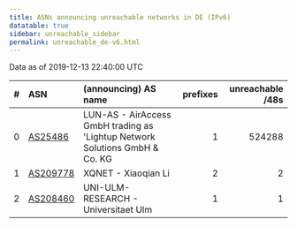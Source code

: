```yaml
---
title: ASNs announcing unreachable networks in DE (IPv6)
datatable: true
sidebar: unreachable_sidebar
permalink: unreachable_de-v6.html
---
```


Data as of 2019-12-13 22:40:00 UTC


<div class="datatable-begin"></div>

|   # | ASN                                      | (announcing) AS name                                                            |   prefixes |   unreachable /48s |
|----:|:-----------------------------------------|:--------------------------------------------------------------------------------|-----------:|-------------------:|
|   0 | [AS25486](unreachable_AS25486-v6.html)   | LUN-AS - AirAccess GmbH trading as 'Lightup Network Solutions GmbH &amp; Co. KG |          1 |             524288 |
|   1 | [AS209778](unreachable_AS209778-v6.html) | XQNET - Xiaoqian Li                                                             |          2 |                  2 |
|   2 | [AS208460](unreachable_AS208460-v6.html) | UNI-ULM-RESEARCH - Universitaet Ulm                                             |          1 |                  1 |

<div class="datatable-end"></div>